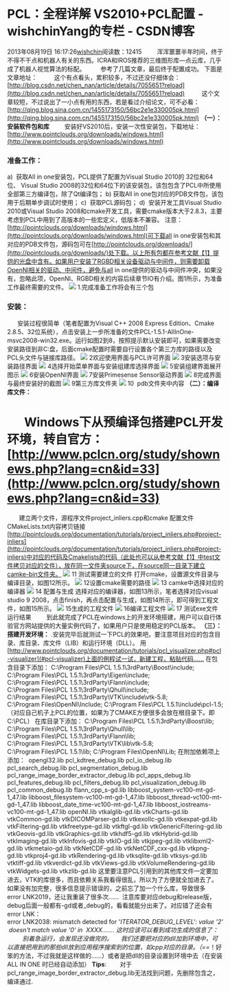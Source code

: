 # PCL：全程详解 VS2010+PCL配置 - wishchinYang的专栏 - CSDN博客
2013年08月19日 16:17:26[wishchin](https://me.csdn.net/wishchin)阅读数：12415
        浑浑噩噩半年时间，终于不得不干点和机器人有关的东西。ICRA和IROS推荐的三维图形库—点云库，几乎成了机器人视觉算法的标配。
        参考了几篇文章，最后终于配置成功。
下面是文章地址：
         这个有点看头，累积较多，不过还没仔细体会：[http://blog.csdn.net/chen_nan/article/details/7055651?reload](http://blog.csdn.net/chen_nan/article/details/7055651?reload)
         这个文章较短，不过说出了一小点有用的东西，若是看过介绍论文，可不必看：[http://qing.blog.sina.com.cn/1455173150/56bc2e1e330005pk.html](http://qing.blog.sina.com.cn/1455173150/56bc2e1e330005pk.html)
**（一）：安装软件包和库**
        安装好VS2010后，安装一次性安装包，下载地址：[http://www.pointclouds.org/downloads/windows.html](http://www.pointclouds.org/downloads/windows.html)
### 准备工作：
a)  获取All in one安装包，PCL提供了配置为Visual Studio 2010的 32位和64位、 Visual Studio 2008的32位和64位下的该安装包，该包包含了PCL中所使用全部第三方编译包，除了Qt编译包；
b) 获取All in one包对应的PDB文件包，该包用于后期单步调试时使用；
c)  获取PCL源码包；
d)  安装开发工具Visual Studio 2010或Visual Studio 2008和cmake开发工具，需要cmake版本大于2.8.3，主要考虑到PCL中用到了高版本的一些宏定义，低版本不兼容。
注意：[http://pointclouds.org/downloads/windows.html](http://pointclouds.org/downloads/windows.html)可下载all in one安装包和其对应的PDB文件包，源码包可在[http://pointclouds.org/downloads/](http://pointclouds.org/downloads/)处下载。以上所有包都在参考文献【1】提供的光盘中含有。如果用户安装了RGBD相关设备驱动与中间件，则需要卸载OpenNI相关的驱动、中间件，避免与all
 in one提供的驱动与中间件冲突，如果没有，忽略此项，OpenNI、RGBD相关的内容后续章节IO有介绍。图1所示，为准备工作最终需要的文件。
![](http://www.pclcn.org/upload/images/20121204_115522.jpg)
1.完成准备工作将会有三个包
### 安装：
      安装过程很简单（笔者配置为Visual C++ 2008 Express Edition、Cmake 2.8.5、32位系统），点击安装上一步所准备的文件PCL-1.5.1-AllInOne-msvc2008-win32.exe。运行如图2到8，按照提示默认安装即可，如果需要改变安装路径到非C:盘，后面cmake配置时需要自行设置各个第三方库的路径以及PCL头文件与链接库路径。
![](http://www.pclcn.org/upload/images/20121204_124700.jpg)
2欢迎使用界面与PCL许可界面
![](http://www.pclcn.org/upload/images/20121204_124734.jpg)
3安装选项与安装路径界面
![](http://www.pclcn.org/upload/images/20121204_124808.jpg)
4选择开始菜单界面与安装组建库选择界面
![](http://www.pclcn.org/upload/images/20121204_124849.jpg)
5安装组建界面展开图示
![](http://www.pclcn.org/upload/images/20121204_124926.jpg)
6安装OpenNI界面
![](http://www.pclcn.org/upload/images/20121204_125024.jpg)
7安装Primesense Sensor驱动界面
![](http://www.pclcn.org/upload/images/20121204_125145.jpg)
8完成界面与最终安装好的截图
![](http://www.pclcn.org/upload/images/20121204_125219.jpg)
9第三方库文件夹
![](http://www.pclcn.org/upload/images/20121204_125256.jpg)
10  pdb文件夹中内容
**（二）：编译库文件：**
#       Windows下从预编译包搭建PCL开发环境，转自官方：[http://www.pclcn.org/study/shownews.php?lang=cn&id=33](http://www.pclcn.org/study/shownews.php?lang=cn&id=33)
       建立两个文件，源程序文件project_inliers.cpp和cmake 配置文件CMakeLists.txt内容拷贝链接[http://pointclouds.org/documentation/tutorials/project_inliers.php#project-inliers](http://pointclouds.org/documentation/tutorials/project_inliers.php#project-inliers)中对应的代码及Cmakelists的代码（此处也可以从参考文献【1】中test文件拷贝对应的文件），放在同一文件夹source下，在source同一目录下建立camke-bin文件夹。
![](http://www.pclcn.org/upload/images/20121204_134258.jpg)
11 测试需要建立的文件
打开cmake，设置源文件目录与编译目录，如图12所示。
![](http://www.pclcn.org/upload/images/20121204_134331.jpg)
12设置cmake需要的路径
![](http://www.pclcn.org/upload/images/20121204_134359.jpg)
13 camke中选择对应的编译器
![](http://www.pclcn.org/upload/images/20121204_134529.jpg)
14 配置与生成
选择对应的编译器，如图13所示，笔者选择对应visual studio 9 2008，点击finish，再点击配置与生成，如图14所示，即可得到工程文件，如图15所示。
![](http://www.pclcn.org/upload/images/20121204_134433.jpg)
15生成的工程文件
![](http://www.pclcn.org/upload/images/20121204_134609.jpg)
16编译工程文件
![](http://www.pclcn.org/upload/images/20121204_134647.jpg)
17 测试exe文件运行结果
        到此就完成了PCL在windows上的开发环境搭建，用户可以自行体验官方网站提供的大量实例代码了，如果用户只是使用稳定的PCL版本。
**（三）：搭建开发环境：**
.安装完毕后就测试一下PCL的效果吧，要注意项目对应的包含目录、库目录、库文件（LIB）和运行环境（DLL）。
用[http://www.pointclouds.org/documentation/tutorials/pcl_visualizer.php#pcl-visualizer](#pcl-visualizer)上面的例程试一试，新建工程，粘贴代码……
在包含目录下添加：
C:\Program Files\PCL 1.5.1\3rdParty\Boost\include;
C:\Program Files\PCL 1.5.1\3rdParty\Eigen\include;
C:\Program Files\PCL 1.5.1\3rdParty\Flann\include;
C:\Program Files\PCL 1.5.1\3rdParty\Qhull\include;
C:\Program Files\PCL 1.5.1\3rdParty\VTK\include\vtk-5.8;
C:\Program Files\OpenNI\Include;
C:\Program Files\PCL 1.5.1\include\pcl-1.5;
（对应自己机子上PCL的位置，如果为了CMAKE方便很多会放在根目录下。即C:\PCL）
在库目录下添加：
C:\Program Files\PCL 1.5.1\3rdParty\Boost\lib;
C:\Program Files\PCL 1.5.1\3rdParty\Qhull\lib;
C:\Program Files\PCL 1.5.1\3rdParty\Flann\lib;
C:\Program Files\PCL 1.5.1\3rdParty\VTK\lib\vtk-5.8;
C:\Program Files\PCL 1.5.1\lib;
C:\Program Files\OpenNI\Lib;
在附加依赖项上添加：
 opengl32.lib
pcl_kdtree_debug.lib
pcl_io_debug.lib
pcl_search_debug.lib
pcl_segmentation_debug.lib
pcl_range_image_border_extractor_debug.lib
pcl_apps_debug.lib
pcl_features_debug.lib
pcl_filters_debug.lib
pcl_visualization_debug.lib
pcl_common_debug.lib
flann_cpp_s-gd.lib
libboost_system-vc100-mt-gd-1_47.lib
libboost_filesystem-vc100-mt-gd-1_47.lib
libboost_thread-vc100-mt-gd-1_47.lib
libboost_date_time-vc100-mt-gd-1_47.lib
libboost_iostreams-vc100-mt-gd-1_47.lib
openNI.lib
vtkalglib-gd.lib
vtkCharts-gd.lib
vtkCommon-gd.lib
vtkDICOMParser-gd.lib
vtkexoIIc-gd.lib
vtkexpat-gd.lib
vtkFiltering-gd.lib
vtkfreetype-gd.lib
vtkftgl-gd.lib
vtkGenericFiltering-gd.lib
vtkGeovis-gd.lib
vtkGraphics-gd.lib
vtkhdf5-gd.lib
vtkHybrid-gd.lib
vtkImaging-gd.lib
vtkInfovis-gd.lib
vtkIO-gd.lib
vtkjpeg-gd.lib
vtklibxml2-gd.lib
vtkmetaio-gd.lib
vtkNetCDF-gd.lib
vtkNetCDF_cxx-gd.lib
vtkpng-gd.lib
vtkproj4-gd.lib
vtkRendering-gd.lib
vtksqlite-gd.lib
vtksys-gd.lib
vtktiff-gd.lib
vtkverdict-gd.lib
vtkViews-gd.lib
vtkVolumeRendering-gd.lib
vtkWidgets-gd.lib
vtkzlib-gd.lib
这里要注意PCL引用到的其他库文件一定要加进去，VTK的库很多，而且依赖关系我看得很乱，所以为了方便就全加进去了。
如果没有加完整，很多信息提示错误的，之前忘了加一个什么库，导致很多error LNK2019，还让我重装了很多次…… 
注意库要对应debug和release版，debug后面一般都有-gd或者_debug的，看看就能分出来了。对应错了还会有error LNK：
error LNK2038: mismatch detected for '_ITERATOR_DEBUG_LEVEL': value '2' doesn't match value '0' in  XXXX.......
这时应该可以看到成功生成的信息了：
         别着急运行，会发现还没做完的。
    我们还要把对应的dll加到环境中，可以直接把用到的那些dll放到应用程序搜索到的位置，如cpp对应的目录。（=_=！好笨的方法，不过我就是这样做的……）或者是把dll的目录设置到环境中去（在安装ALL
 IN ONE 时已经自动添加）
**Tips**:
       对于pcl_range_image_border_extractor_debug.lib无法找到问题，先删除包含之，编译通过.

